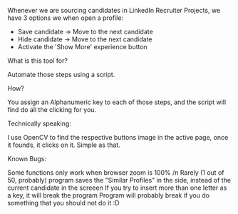 Whenever we are sourcing candidates in LinkedIn Recruiter Projects, we have 3 options we when open a profile:

- Save candidate -> Move to the next candidate
- Hide candidate -> Move to the next candidate
- Activate the 'Show More' experience button

What is this tool for?

Automate those steps using a script.

How?

You assign an Alphanumeric key to each of those steps, and the script will find do all the clicking for you.

Technically speaking:

I use OpenCV to find the respective buttons image in the active page, once it founds, it clicks on it. Simple as that.


Known Bugs:

Some functions only work when browser zoom is 100% /n
Rarely (1 out of 50, probably) program saves the "Similar Profiles" in the side, instead of the current candidate in the screeen
If you try to insert more than one letter as a key, it will break the program 
Program will probably break if you do something that you should not do it :D
